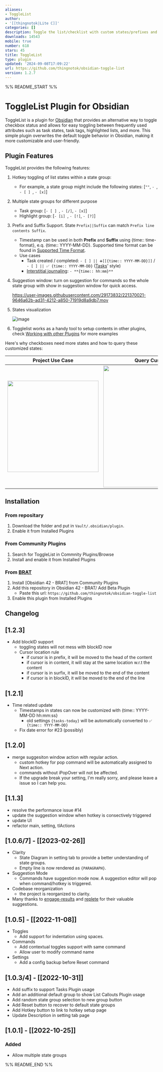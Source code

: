 ```yaml
---
aliases:
- ToggleList
author:
- '[[thingnotok|Lite C]]'
categories: []
description: Toggle the list/checklist with custom states/prefixes and suffixes
downloads: 14543
mobile: true
number: 618
stars: 45
title: ToggleList
type: plugin
updated: '2024-09-08T17:09:22'
url: https://github.com/thingnotok/obsidian-toggle-list
version: 1.2.7
---
```


%% README_START %%

# ToggleList Plugin for Obsidian

ToggleList is a plugin for [Obsidian](https://obsidian.md) that provides an alternative way to toggle checkbox status and allows for easy toggling between frequently used attributes such as task states, task tags, highlighted lists, and more. This simple plugin overwrites the default toggle behavior in Obsidian, making it more customizable and user-friendly.


## Plugin Features

ToggleList provides the following features:

1. Hotkey toggling of list states within a state group:
	- For example, a state group might include the following states: [`""`, `- `, `- [ ] `, ` - [x] `]

2. Multiple state groups for different purpose
	- Task group: [`- [ ] `, ` - [/] `, ` - [x] `]
	- Highlight group: [`- [i] `, ` - [!] `, ` - [?] `]

3. Prefix and Suffix Support. State `Prefix||Suffix` can match `Prefix line contents Suffix`.
	- Timestamp can be used in both **Prefix** and **Suffix**  using {time:: time-format}, e.q. {time:: YYYY-MM-DD}. Supported time format can be found in [Supported Time Format](https://github.com/thingnotok/obsidian-toggle-list/blob/master/doc/time_format.md).
	- Use cases
		- Task created / completed: `- [ ] || ➕[[{time:: YYYY-MM-DD}]]` / `- [ ] || ✅ {time:: YYYY-MM-DD}` ([Tasks](https://github.com/obsidian-tasks-group/obsidian-tasks)' style)
		- [Interstitial journaling](https://nesslabs.com/interstitial-journaling): `- **{time:: hh:mm}** `


4. Suggestion window: turn on suggestion for commands so the whole state group with show in suggestion window for quick access. 

	https://user-images.githubusercontent.com/29173832/221370021-9646a62b-ad31-4212-a850-71919d8a9db7.mov


	

5. States visualization

	![image](https://user-images.githubusercontent.com/29173832/221369660-5600d76d-b8ac-4354-b4cc-11457c1527db.png)


6. Togglelist works as a handy tool to setup contents in other plugins, check [Working with other Plugins](https://github.com/thingnotok/obsidian-toggle-list/blob/master/doc/other_plugin.md) for more examples

Here's why checkboxes need more states and how to query these customized states:

| Project Use Case | Query Customized Items |
| :--------------: | :-------------------: |
| <img src="https://github.com/thingnotok/obsidian-toggle-list/blob/master/resources/example_project.png" width="300"> | <img src="https://github.com/thingnotok/obsidian-toggle-list/blob/master/resources/query_example.png" width="400"> |



## Installation

### From repositary

1. Download the folder and put in `Vault/.obsidian/plugin`.
1. Enable it from Installed Plugins

### From Community Plugins

1. Search for ToggleList in Commnity Plugins/Browse
1. Install and enable it from Installed Plugins

### From [BRAT](https://github.com/TfTHacker/obsidian42-brat)

1. Install [Obsidian 42 - BRAT] from Community Plugins
2. Add this repository in Obsidian 42 - BRAT/ Add Beta Plugin
	- Paste this url: `https://github.com/thingnotok/obsidian-toggle-list`
3. Enable this plugin from Installed Plugins


## Changelog

[1.2.3]
---
- Add blockID support
	- toggling states will not mess with blockID now
	- Cursor location rule
		- if cursor is in prefix, it will be moved to the head of the content
		- if cursor is in content, it will stay at the same location w.r.t the content
		- if cursor is in surfix, it will be moved to the end of the content
		- if cursor is in blockID, it will be moved to the end of the line

[1.2.1]
---
- Time related update
	- Timestamps in states can now be customized with {time:: YYYY-MM-DD hh:mm:ss}
		- old settings `{tasks-today}` will be automatically converted to `✅ {time:: YYYY-MM-DD}`
	- Fix date error for #23 (possibly)

[1.2.0]
---
- merge suggesiton window action with regular action.
	- custom hotkey for pop command will be automatically assigned to Next action.
	- commands without iPopOver will not be affected.
	- If the upgrade break your setting, I'm really sorry, and please leave a issue so I can help you.

[1.1.3]
---
- resolve the performance issue #14
- update the suggestion window when hotkey is consectively triggered
- update UI 
- refactor main, setting, tlActions

[1.0.6/7] - [[2023-02-26]]
---
- Clarity
	- State Diagram in setting tab to provide a better understanding of state groups.
	- Empty line is now rendered as `{PARAGRAPH}`.
- Suggestion Mode
	- Commands have suggestion mode now. A suggestion editor will pop when command/hotkey is triggered.
- Codebase reorganization
	- the project is reorganized to clarity.
- Many thanks to [engage-results](https://github.com/engage-results) and [replete](https://github.com/replete) for their valuable suggestions.
	
[1.0.5] - [[2022-11-08]]
---
- Toggles
    - Add support for indentation using spaces.
- Commands
    - Add contextual toggles support with same command
    - Allow user to modify command name
- Settings
    - Add a config backup before Reset command

[1.0.3/4] - [[2022-10-31]]
---
- Add suffix to support Tasks Plugin usage
- Add an additional default group to show List Callouts Plugin usage
- Add random state group selection to new group button
- Add Reset button to recover to default state groups
- Add Hotkey button to link to hotkey setup page
- Update Description in setting tab page


[1.0.1] - [[2022-10-25]]
---

### Added
- Allow multiple state groups


%% README_END %%